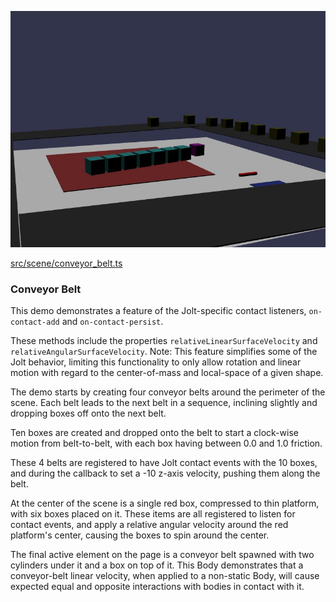 ![Conveyor Belt](./img/conveyor_belt.jpg)

[src/scene/conveyor_belt.ts](../src/scene/conveyor_belt.ts)  

### Conveyor Belt

This demo demonstrates a feature of the Jolt-specific contact listeners, `on-contact-add` and `on-contact-persist`.

These methods include the properties `relativeLinearSurfaceVelocity` and `relativeAngularSurfaceVelocity`.
Note: This feature simplifies some of the Jolt behavior, limiting this functionality to only allow rotation and linear motion with regard to the center-of-mass and local-space of a given shape.

The demo starts by creating four conveyor belts around the perimeter of the scene. Each belt leads to the next belt in a sequence, inclining slightly and dropping boxes off onto the next belt.

Ten boxes are created and dropped onto the belt to start a clock-wise motion from belt-to-belt, with each box having between 0.0 and 1.0 friction.

These 4 belts are registered to have Jolt contact events with the 10 boxes, and during the callback to set a -10 z-axis velocity, pushing them along the belt.

At the center of the scene is a single red box, compressed to thin platform, with six boxes placed on it. These items are all registered to listen for contact events, and apply a relative angular velocity around the red platform's center, causing the boxes to spin around the center.

The final active element on the page is a conveyor belt spawned with two cylinders under it and a box on top of it. This Body demonstrates that a conveyor-belt linear velocity, when applied to a non-static Body, will cause expected equal and opposite interactions with bodies in contact with it.